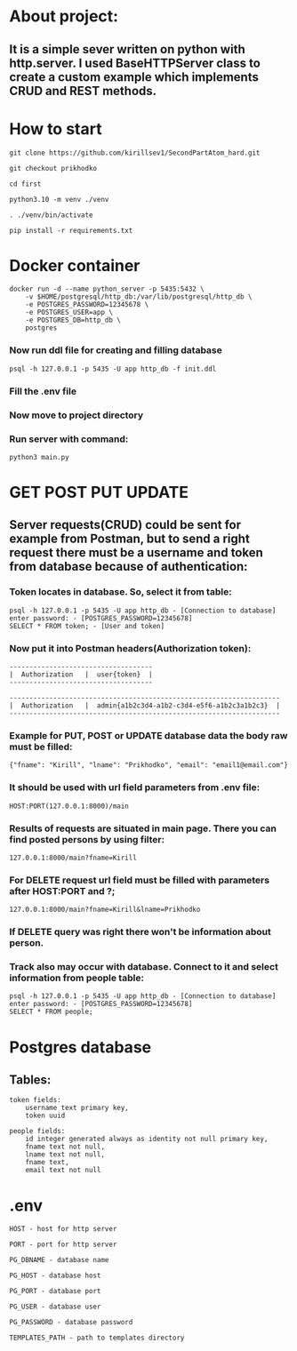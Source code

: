 # About project:
## It is a simple sever written on python with http.server. I used BaseHTTPServer class to create a custom example which implements CRUD and REST methods.

# How to start
    git clone https://github.com/kirillsev1/SecondPartAtom_hard.git

    git checkout prikhodko

    cd first

    python3.10 -m venv ./venv

    . ./venv/bin/activate

    pip install -r requirements.txt

# Docker container
    docker run -d --name python_server -p 5435:5432 \
        -v $HOME/postgresql/http_db:/var/lib/postgresql/http_db \
        -e POSTGRES_PASSWORD=12345678 \
        -e POSTGRES_USER=app \
        -e POSTGRES_DB=http_db \
        postgres
### Now run ddl file for creating and filling database
    psql -h 127.0.0.1 -p 5435 -U app http_db -f init.ddl

### Fill the .env file
### Now move to project directory
### Run server with command:
    python3 main.py

# GET POST PUT UPDATE
## Server requests(CRUD) could be sent for example from Postman, but to send a right request there must be a username and token from database because of authentication:  
### Token locates in database. So, select it from table:
    psql -h 127.0.0.1 -p 5435 -U app http_db - [Connection to database]
    enter password: - [POSTGRES_PASSWORD=12345678]
    SELECT * FROM token; - [User and token]
### Now put it into Postman headers(Authorization token):
    ------------------------------------
    |  Authorization   |  user{token}  |
    ------------------------------------
    
    --------------------------------------------------------------------
    |  Authorization   |  admin{a1b2c3d4-a1b2-c3d4-e5f6-a1b2c3a1b2c3}  |
    --------------------------------------------------------------------
### Example for PUT, POST or UPDATE database data the body raw must be filled:
    {"fname": "Kirill", "lname": "Prikhodko", "email": "email1@email.com"}
### It should be used with url field parameters from .env file:
    HOST:PORT(127.0.0.1:8000)/main
### Results of requests are situated in main page. There you can find posted persons by using filter:
    127.0.0.1:8000/main?fname=Kirill
### For DELETE request url field must be filled with parameters after HOST:PORT and ?;
    127.0.0.1:8000/main?fname=Kirill&lname=Prikhodko
### If DELETE query was right there won't be information about person.
### Track also may occur with database. Connect to it and select information from people table:
    psql -h 127.0.0.1 -p 5435 -U app http_db - [Connection to database]
    enter password: - [POSTGRES_PASSWORD=12345678]
    SELECT * FROM people;

# Postgres database
## Tables: 
    token fields:
        username text primary key, 
        token uuid

    people fields:
        id integer generated always as identity not null primary key, 
        fname text not null, 
        lname text not null, 
        fname text, 
        email text not null

# .env
    HOST - host for http server

    PORT - port for http server

    PG_DBNAME - database name

    PG_HOST - database host

    PG_PORT - database port

    PG_USER - database user

    PG_PASSWORD - database password
    
    TEMPLATES_PATH - path to templates directory 